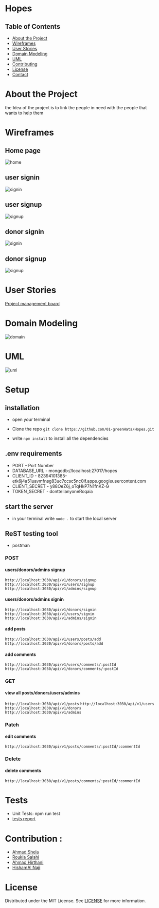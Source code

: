 #  Hopes

## Table of Contents

- [About the Project](#about-the-project)
- [Wireframes](#Wireframes)
- [User Stories](#User-Stories)
- [Domain Modeling](#Domain-Modeling)
- [UML](#UML)
- [Contributing](#contributing)
- [License](#license)
- [Contact](#contact)

# About the Project

the Idea of the project is to link the people in need with the people that wants to help them
 
# Wireframes

## Home page

![home](/assets/homePage.jpg)

## user signin

![signin](/assets/userSignin.jpg)

## user signup

![signup](/assets/userSignup.jpg)

## donor signin

![signin](/assets/donorSignin.jpg)

## donor signup

![signup](/assets/donorSignup.jpg)


# User Stories

[Project management board]()

# Domain Modeling

![domain](/assets/workflow.jpg)

# UML

![uml](/assets/uml.JPG)


# Setup

## installation 

- open your terminal

- Clone the repo `git clone https://github.com/01-greenHats/Hopes.git`

- write `npm install` to install all the dependencies

## .env requirements

- PORT - Port Number
- DATABASE_URL - mongodb://localhost:27017/hopes
- CLIENT_ID - 82394101385-etk6j4a51uavmfnsg83uc7ccsc5nc0if.apps.googleusercontent.com
- CLIENT_SECRET - y88OeZ6j_oTqHkP7N1fnKZ-G
- TOKEN_SECRET - donttellanyoneRoqaia

## start the server

- in your terminal write `node .` to start the local server

## ReST testing tool

- postman

### POST

#### users/donors/admins signup

`http://localhost:3030/api/v1/donors/signup`
`http://localhost:3030/api/v1/users/signup`
`http://localhost:3030/api/v1/admins/signup`

#### users/donors/admins signin

`http://localhost:3030/api/v1/donors/signin`
`http://localhost:3030/api/v1/users/signin`
`http://localhost:3030/api/v1/admins/signin`

#### add posts

`http://localhost:3030/api/v1/users/posts/add`
`http://localhost:3030/api/v1/donors/posts/add`

#### add comments

`http://localhost:3030/api/v1/users/comments/:postId`
`http://localhost:3030/api/v1/donors/comments/:postId`


### GET

#### view all posts/donors/users/admins

`http://localhost:3030/api/v1/posts`
`http://localhost:3030/api/v1/users`
`http://localhost:3030/api/v1/donors`
`http://localhost:3030/api/v1/admins`

### Patch

#### edit comments

`http://localhost:3030/api/v1/posts/comments/:postId/:commentId`


### Delete

#### delete comments 

`http://localhost:3030/api/v1/posts/comments/:postId/:commentId`


# Tests

- Unit Tests: npm run test
- [tests report]()


# Contribution :

- [Ahmad Shela](https://github.com/AhmedShela)
- [Roukia Salahi](https://github.com/roukiaSalahi)
- [Ahmad Hirthani](https://github.com/AhmadHirthani)
- [HishamAl Naji](https://github.com/HishamAlNaji)


# License

Distributed under the MIT License. See [LICENSE](https://www.mit.edu/~amini/LICENSE.md) for more information.